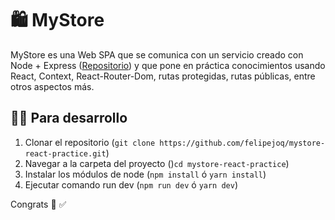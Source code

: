 # 🛍️ MyStore

MyStore es una Web SPA que se comunica con un servicio creado con Node + Express ([Repositorio](https://github.com/felipejoq/node-postgres-practice)) y que pone en práctica conocimientos usando React, Context, React-Router-Dom, rutas protegidas, rutas públicas, entre otros aspectos más.

## 👨‍💻 Para desarrollo

1. Clonar el repositorio (```git clone https://github.com/felipejoq/mystore-react-practice.git```)
2. Navegar a la carpeta del proyecto ()```cd mystore-react-practice```)
3. Instalar los módulos de node (```npm install``` ó ```yarn install```)
4. Ejecutar comando run dev (```npm run dev``` ó ```yarn dev```)

Congrats 🙌 ✅
